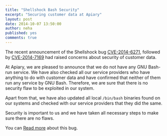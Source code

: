 ```yaml
---
title: "Shellshock Bash Security"
excerpt: "Securing customer data at Apiary"
layout: post
date: 2014-10-07 13:50:00
author: neha
published: yes
comments: true
---
```


The recent announcement of the Shellshock bug [CVE-2014-6271][], followed by [CVE-2014-7169][] had raised concerns about security of customer data.

At Apiary, we are pleased to announce that we do not have any GNU Bash-run service. We have also checked all our service providers who have anything to do with customer data and have confirmed that neither of them run any service by GNU Bash. Therefore, we are sure that there is no security flaw to be exploited in our system.

Apart from that, we have also updated all local `/bin/bash` binaries found on our systems and checked with our service providers that they did the same.

Security is important to us and we have taken all necessary steps to make sure there are no flaws.

You can [Read more][] about this bug.

[CVE-2014-6271]: https://bugzilla.redhat.com/show_bug.cgi?id=1141597
[CVE-2014-7169]: https://securityblog.redhat.com/2014/09/24/bash-specially-crafted-environment-variables-code-injection-attack/
[Read more]: http://www.troyhunt.com/2014/09/everything-you-need-to-know-about.html
